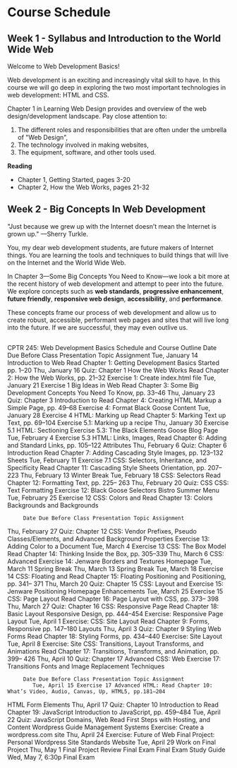 # Course Schedule

## Week 1 - Syllabus and Introduction to the World Wide Web

Welcome to Web Development Basics!

Web development is an exciting and increasingly vital skill to have. In this course we will go deep in exploring the two most important technologies in web development: HTML and CSS.


Chapter 1 in Learning Web Design provides and overview of the web design/development landscape. Pay close attention to:

1. The different roles and responsibilities that are often under the umbrella of "Web Design",
1. The technology involved in making websites,
1. The equipment, software, and other tools used.

**Reading**

- Chapter 1, Getting Started, pages 3-20
- Chapter 2, How the Web Works, pages 21-32


## Week 2 - Big Concepts In Web Development

"Just because we grew up with the Internet doesn’t mean the Internet is grown up." —Sherry Turkle.

You, my dear web development students, are future makers of Internet things. You are learning the tools and techniques to build things that will live on the Internet and the World Wide Web.

In Chapter 3—Some Big Concepts You Need to Know—we look a bit more at the recent history of web development and attempt to peer into the future. We explore concepts such as 
**web standards**,
**progressive enhancement**,
**future friendly**,
**responsive web design**,
**accessibility**, and
**performance**. 

These concepts frame our process of web development and allow us to create robust, accessible, performant web pages and sites that will live long into the future. If we are successful, they may even outlive us.


## 



CPTR 245: Web Development Basics Schedule and Course Outline
           Date Due Before Class Presentation Topic Assignment
          Tue, January 14 Introduction to Web Read Chapter 1: Getting Development Basics Started pp. 1–20
           Thu, January 16 Quiz: Chapter 1 How the Web Works Read Chapter 2: How the Web Works, pp. 21–32
Exercise 1: Create index.html file
           Tue, January 21 Exercise 1 Big Ideas in Web Read Chapter 3: Some Big Development Concepts You Need To
Know, pp. 33–46
           Thu, January 23 Quiz: Chapter 3 Introduction to Read Chapter 4: Creating HTML Markup a Simple Page, pp. 49–68
Exercise 4: Format Black Goose Content
           Tue, January 28 Exercise 4 HTML: Marking up Read Chapter 5: Marking Text up Text, pp. 69–104
Exercise 5.1: Marking up a recipe
             Thu, January 30 Exercise 5.1 HTML: Sectioning Exercise 5.3: The Black Elements Goose Blog Page
         Tue, February 4 Exercise 5.3 HTML: Links, Images, Read Chapter 6: Adding and Standard Links, pp. 105–122
Attributes
           Thu, February 6 Quiz: Chapter 6 Introduction Read Chapter 7: Adding Cascading Style Images, pp. 123–132
Sheets
           Tue, February 11 Exercise 7.1 CSS: Selectors, Inheritance, and
Specificity
Read Chapter 11: Cascading Style Sheets Orientation, pp. 207–223
           Thu, February 13 Winter Break
           Tue, February 18 CSS: Selectors Read Chapter 12: Formatting Text, pp. 225–
263
           Thu, February 20 Quiz: CSS CSS: Text Formatting Exercise 12: Black Goose Selectors Bistro Summer Menu
           Tue, February 25 Exercise 12 CSS: Colors and Read Chapter 13: Colors Backgrounds and Backgrounds
        
         Date Due Before Class Presentation Topic Assignment
   Thu, February 27
Quiz: Chapter 12
CSS: Vendor Prefixes, Pseudo Classes/Elements, and Advanced Background Properties
Exercise 13: Adding Color to a Document
             Tue, March 4 Exercise 13 CSS: The Box Model Read Chapter 14: Thinking Inside the Box,
pp. 305–339
         Thu, March 6 CSS: Advanced Exercise 14: Jenware Borders and Textures Homepage
           Tue, March 11 Spring Break
           Thu, March 13 Spring Break
             Tue, March 18 Exercise 14 CSS: Floating and Read Chapter 15: Floating Positioning and Positioning, pp. 341–
371
         Thu, March 20 Quiz: Chapter 15 CSS: Layout and Exercise 15: Jenware Positioning Homepage Enhancements
           Tue, March 25 Exercise 15 CSS: Page Layout Read Chapter 16: Page Layout with CSS, pp. 373–
398
           Thu, March 27 Quiz: Chapter 16 CSS: Responsive Page Read Chapter 18: Basic Layout Responsive Design, pp.
444–454
Exercise: Responsive Page Layout
           Tue, April 1 Exercise: CSS: Site Layout Read Chapter 9: Forms, Responsive pp. 147–180
Layouts
           Thu, April 3 Quiz: Chapter 9 Styling Web Forms Read Chapter 18: Styling Forms, pp. 434–440
Exercise: Site Layout
             Tue, April 8 Exercise: Site CSS: Transitions, Layout Transforms, and
Animations
Read Chapter 17: Transitions, Transforms, and Animation, pp. 399– 426
         Thu, April 10 Quiz: Chapter 17 Advanced CSS: Web Exercise 17: Transitions Fonts and Image
Replacement Techniques
        
         Date Due Before Class Presentation Topic Assignment
            Tue, April 15 Exercise 17 Advanced HTML: Read Chapter 10: What’s Video, Audio, Canvas, Up, HTML5, pp.181–204
HTML Form Elements
             Thu, April 17 Quiz: Chapter 10 Introduction to Read Chapter 19: JavaScript Introduction to JavaScript,
pp. 459–484
           Tue, April 22 Quiz: JavaScript Domains, Web Read First Steps with Hosting, and Content Wordpress Guide
Management Systems
Exercise: Create a wordpress.com site
         Thu, April 24 Exercise: Future of Web Final Project: Personal Wordpress Site Standards Website
           Tue, April 29 Work on Final Project
           Thu, May 1 Final Project Review Final Exam Final Exam Study Guide
           Wed, May 7, 6:30p Final Exam
        